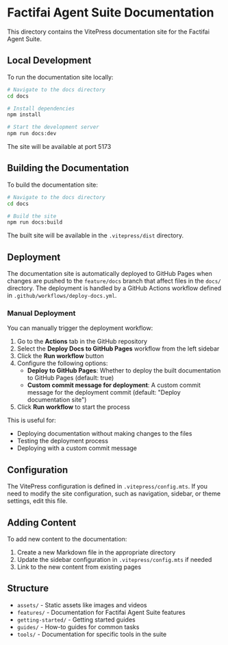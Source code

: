 # Factifai Agent Suite Documentation

This directory contains the VitePress documentation site for the Factifai Agent Suite.

## Local Development

To run the documentation site locally:

```bash
# Navigate to the docs directory
cd docs

# Install dependencies
npm install

# Start the development server
npm run docs:dev
```

The site will be available at port 5173

## Building the Documentation

To build the documentation site:

```bash
# Navigate to the docs directory
cd docs

# Build the site
npm run docs:build
```

The built site will be available in the `.vitepress/dist` directory.

## Deployment

The documentation site is automatically deployed to GitHub Pages when changes are pushed to the `feature/docs` branch that affect files in the `docs/` directory. The deployment is handled by a GitHub Actions workflow defined in `.github/workflows/deploy-docs.yml`.

### Manual Deployment

You can manually trigger the deployment workflow:

1. Go to the **Actions** tab in the GitHub repository
2. Select the **Deploy Docs to GitHub Pages** workflow from the left sidebar
3. Click the **Run workflow** button
4. Configure the following options:
   - **Deploy to GitHub Pages**: Whether to deploy the built documentation to GitHub Pages (default: true)
   - **Custom commit message for deployment**: A custom commit message for the deployment commit (default: "Deploy documentation site")
5. Click **Run workflow** to start the process

This is useful for:
- Deploying documentation without making changes to the files
- Testing the deployment process
- Deploying with a custom commit message

## Configuration

The VitePress configuration is defined in `.vitepress/config.mts`. If you need to modify the site configuration, such as navigation, sidebar, or theme settings, edit this file.

## Adding Content

To add new content to the documentation:

1. Create a new Markdown file in the appropriate directory
2. Update the sidebar configuration in `.vitepress/config.mts` if needed
3. Link to the new content from existing pages

## Structure

- `assets/` - Static assets like images and videos
- `features/` - Documentation for Factifai Agent Suite features
- `getting-started/` - Getting started guides
- `guides/` - How-to guides for common tasks
- `tools/` - Documentation for specific tools in the suite
